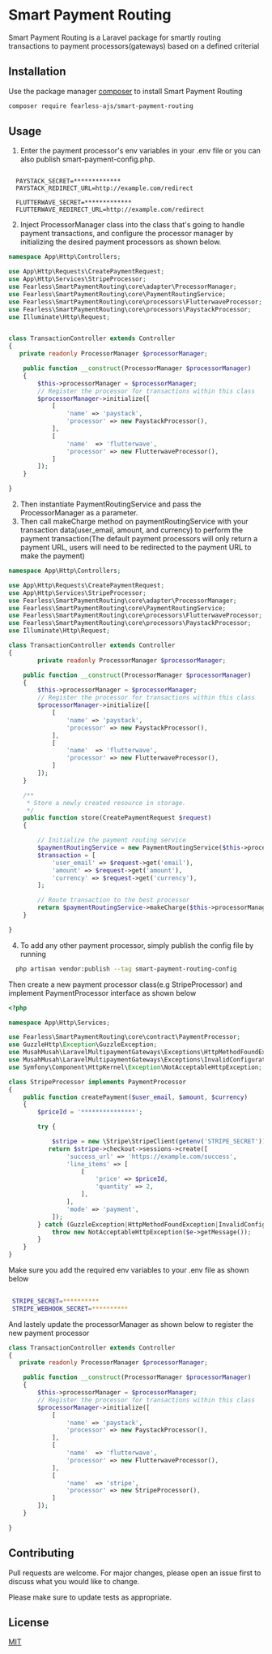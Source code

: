 # Smart Payment Routing

Smart Payment Routing is a Laravel package for smartly routing transactions to payment processors(gateways) based on a defined criterial

## Installation

Use the package manager [composer](https://packagist.org/en/stable/) to install Smart Payment Routing

```bash
composer require fearless-ajs/smart-payment-routing
```

## Usage
1. Enter the payment processor's env variables in your .env file or you can also publish smart-payment-config.php.

```env

  PAYSTACK_SECRET=*************
  PAYSTACK_REDIRECT_URL=http://example.com/redirect

  FLUTTERWAVE_SECRET=*************
  FLUTTERWAVE_REDIRECT_URL=http://example.com/redirect

```

2. Inject ProcessorManager class into the class that's going to handle payment transactions, and configure the processor manager by initializing the desired payment processors as shown below.
```php
namespace App\Http\Controllers;

use App\Http\Requests\CreatePaymentRequest;
use App\Http\Services\StripeProcessor;
use Fearless\SmartPaymentRouting\core\adapter\ProcessorManager;
use Fearless\SmartPaymentRouting\core\PaymentRoutingService;
use Fearless\SmartPaymentRouting\core\processors\FlutterwaveProcessor;
use Fearless\SmartPaymentRouting\core\processors\PaystackProcessor;
use Illuminate\Http\Request;


class TransactionController extends Controller
{
   private readonly ProcessorManager $processorManager;

    public function __construct(ProcessorManager $processorManager)
    {
        $this->processorManager = $processorManager;
        // Register the processor for transactions within this class
        $processorManager->initialize([
            [
                'name' => 'paystack',
                'processor' => new PaystackProcessor(),
            ],
            [
                'name'  => 'flutterwave',
                'processor' => new FlutterwaveProcessor(),
            ]
        ]);
    }

}
```


2. Then instantiate PaymentRoutingService and pass the ProcessorManager as a parameter.
3. Then call makeCharge method on paymentRoutingService with your transaction data(user_email, amount, and currency) to perform the payment transaction(The default payment processors will only return a payment URL, users will need to be redirected to the payment URL to make the payment)


```php
namespace App\Http\Controllers;

use App\Http\Requests\CreatePaymentRequest;
use App\Http\Services\StripeProcessor;
use Fearless\SmartPaymentRouting\core\adapter\ProcessorManager;
use Fearless\SmartPaymentRouting\core\PaymentRoutingService;
use Fearless\SmartPaymentRouting\core\processors\FlutterwaveProcessor;
use Fearless\SmartPaymentRouting\core\processors\PaystackProcessor;
use Illuminate\Http\Request;

class TransactionController extends Controller
{
        private readonly ProcessorManager $processorManager;

    public function __construct(ProcessorManager $processorManager)
    {
        $this->processorManager = $processorManager;
        // Register the processor for transactions within this class
        $processorManager->initialize([
            [
                'name' => 'paystack',
                'processor' => new PaystackProcessor(),
            ],
            [
                'name'  => 'flutterwave',
                'processor' => new FlutterwaveProcessor(),
            ]
        ]);
    }

    /**
     * Store a newly created resource in storage.
     */
    public function store(CreatePaymentRequest $request)
    {

        // Initialize the payment routing service
        $paymentRoutingService = new PaymentRoutingService($this->processorManager);
        $transaction = [
            'user_email' => $request->get('email'),
            'amount' => $request->get('amount'),
            'currency' => $request->get('currency'),
        ];

        // Route transaction to the best processor
        return $paymentRoutingService->makeCharge($this->processorManager, $transaction);
    }

}
```
4. To add any other payment processor, simply publish the config file by running
```bash
  php artisan vendor:publish --tag smart-payment-routing-config 
```
Then create a new payment processor class(e.g StripeProcessor) and implement PaymentProcessor interface as shown below
```php
<?php

namespace App\Http\Services;

use Fearless\SmartPaymentRouting\core\contract\PaymentProcessor;
use GuzzleHttp\Exception\GuzzleException;
use MusahMusah\LaravelMultipaymentGateways\Exceptions\HttpMethodFoundException;
use MusahMusah\LaravelMultipaymentGateways\Exceptions\InvalidConfigurationException;
use Symfony\Component\HttpKernel\Exception\NotAcceptableHttpException;

class StripeProcessor implements PaymentProcessor
{
    public function createPayment($user_email, $amount, $currency)
    {
        $priceId = '***************';

        try {

            $stripe = new \Stripe\StripeClient(getenv('STRIPE_SECRET'));
           return $stripe->checkout->sessions->create([
                'success_url' => 'https://example.com/success',
                'line_items' => [
                    [
                        'price' => $priceId,
                        'quantity' => 2,
                    ],
                ],
                'mode' => 'payment',
            ]);
        } catch (GuzzleException|HttpMethodFoundException|InvalidConfigurationException $e) {
            throw new NotAcceptableHttpException($e->getMessage());
        }
    }
}

```
Make sure you add the required env variables to your .env file as shown below
```bash
 
 STRIPE_SECRET=**********
 STRIPE_WEBHOOK_SECRET=**********

```
And lastely update the processorManager as shown below to register the new payment processor
```php
class TransactionController extends Controller
{
   private readonly ProcessorManager $processorManager;

    public function __construct(ProcessorManager $processorManager)
    {
        $this->processorManager = $processorManager;
        // Register the processor for transactions within this class
        $processorManager->initialize([
            [
                'name' => 'paystack',
                'processor' => new PaystackProcessor(),
            ],
            [
                'name'  => 'flutterwave',
                'processor' => new FlutterwaveProcessor(),
            ],
            [
                'name'  => 'stripe',
                'processor' => new StripeProcessor(),
            ]
        ]);
    }

}
```
## Contributing

Pull requests are welcome. For major changes, please open an issue first
to discuss what you would like to change.

Please make sure to update tests as appropriate.

## License

[MIT](./LICENSE.md)
